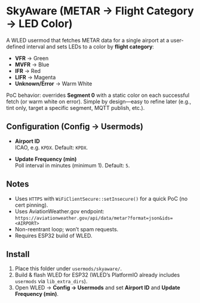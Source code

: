 # SkyAware (METAR → Flight Category → LED Color)

A WLED usermod that fetches METAR data for a single airport at a user-defined interval and sets LEDs to a color by **flight category**:

- **VFR** → Green
- **MVFR** → Blue
- **IFR** → Red
- **LIFR** → Magenta
- **Unknown/Error** → Warm White

PoC behavior: overrides **Segment 0** with a static color on each successful fetch (or warm white on error). Simple by design—easy to refine later (e.g., tint only, target a specific segment, MQTT publish, etc.).

## Configuration (Config → Usermods)

- **Airport ID**  
  ICAO, e.g. `KPDX`. Default: `KPDX`.

- **Update Frequency (min)**  
  Poll interval in minutes (minimum 1). Default: `5`.

## Notes

- Uses `HTTPS` with `WiFiClientSecure::setInsecure()` for a quick PoC (no cert pinning).
- Uses AviationWeather.gov endpoint:  
  `https://aviationweather.gov/api/data/metar?format=json&ids=<AIRPORT>`
- Non-reentrant loop; won’t spam requests.
- Requires ESP32 build of WLED.

## Install

1. Place this folder under `usermods/skyaware/`.
2. Build & flash WLED for ESP32 (WLED’s PlatformIO already includes `usermods` via `lib_extra_dirs`).
3. Open WLED → **Config → Usermods** and set **Airport ID** and **Update Frequency (min)**.
